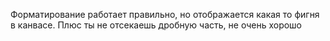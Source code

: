Форматирование работает правильно, но отображается какая то фигня в канвасе. Плюс ты не отсекаешь дробную часть, не очень хорошо

